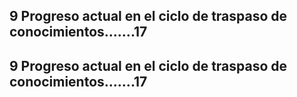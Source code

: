 ## 9 Progreso actual en el ciclo de traspaso de conocimientos\...\....17

## 9 Progreso actual en el ciclo de traspaso de conocimientos\...\....17
